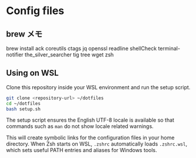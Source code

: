 # Config files

## brew メモ

brew install ack coreutils ctags jq openssl readline shellCheck terminal-notifier the_silver_searcher tig tree wget zsh

## Using on WSL

Clone this repository inside your WSL environment and run the setup script.

```bash
git clone <repository-url> ~/dotfiles
cd ~/dotfiles
bash setup.sh
```

The setup script ensures the English UTF-8 locale is available so that commands
such as `man` do not show locale related warnings.

This will create symbolic links for the configuration files in your home directory.
When Zsh starts on WSL, `.zshrc` automatically loads `.zshrc.wsl`, which sets useful
PATH entries and aliases for Windows tools.

